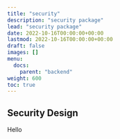 ```yaml
---
title: "security"
description: "security package"
lead: "security package"
date: 2022-10-16T00:00:00+00:00
lastmod: 2022-10-16T00:00:00+00:00
draft: false
images: []
menu:
  docs:
    parent: "backend"
weight: 600
toc: true
---
```


## Security Design
Hello
